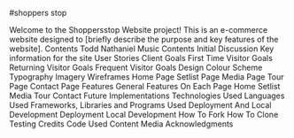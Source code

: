 #shoppers stop

Welcome to the Shoppersstop Website project! This is an e-commerce website designed to [briefly describe the purpose and key features of the website].
Contents
Todd Nathaniel Music
Contents
Initial Discussion
Key information for the site
User Stories
Client Goals
First Time Visitor Goals
Returning Visitor Goals
Frequent Visitor Goals
Design
Colour Scheme
Typography
Imagery
Wireframes
Home Page
Setlist Page
Media Page
Tour Page
Contact Page
Features
General Features On Each Page
Home
Setlist
Media
Tour
Contact
Future Implementations
Technologies Used
Languages Used
Frameworks, Libraries and Programs Used
Deployment And Local Development
Deployment
Local Development
How To Fork
How To Clone
Testing
Credits
Code Used
Content
Media
Acknowledgments

